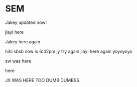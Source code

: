 # SEM

Jakey updated now!

jiayi here

Jakey here again


hihi sbsb
now is 6:42pm jy try again
jiayi here again yoyoyoyo

sw was here

here 

JX WAS HERE TOO DUMB DUMBSS
